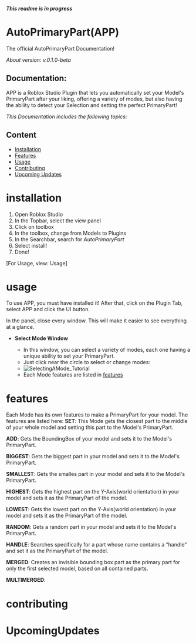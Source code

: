 ***This readme is in progress***

# AutoPrimaryPart(APP)
The official AutoPrimaryPart Documentation!

*About version: v.0.1.0-beta*

## Documentation: 
APP is a Roblox Studio Plugin that lets you automatically set your Model's PrimaryPart after your liking, offering a variety of modes, but also having the ability to detect your Selection and setting the perfect PrimaryPart!

*This Documentation includes the following topics:*

## Content
- [Installation](#installation)
- [Features](#features)
- [Usage](#usage)
- [Contributing](#contributing)
- [Upcoming Updates](#UpcomingUpdates)


# installation
1. Open Roblox Studio
2. In the Topbar, select the view panel
3. Click on toolbox
4. In the toolbox, change from Models to Plugins
5. In the Searchbar, search for *AutoPrimaryPart*
6. Select install!
7. Done!
   
[For Usage, view: Usage]


# usage
To use APP, you must have installed it!
After that, click on the Plugin Tab, select APP and click the UI button.

In the panel, close every window. This will make it easier to see everything at a glance.

   - **Select Mode Window**
     
        - In this window, you can select a variety of modes, each one having a unique ability to set your PrimaryPart.
        - Just click near the circle to select or change modes:
        - ![SelectingAMode_Tutorial](https://github.com/user-attachments/assets/8f5b5f63-606a-4abd-9821-61d6b998f957)
        - Each Mode features are listed in [features](#features)


# features
Each Mode has its own features to make a PrimaryPart for your model. The features are listed here: 
**SET**:
This Mode gets the closest part to the middle of your whole model and setting this part to the Model's PrimaryPart.

**ADD**:
Gets the BoundingBox of your model and sets it to the Model's PrimaryPart.

**BIGGEST**:
Gets the biggest part in your model and sets it to the Model's PrimaryPart.

**SMALLEST**:
Gets the smalles part in your model and sets it to the Model's PrimaryPart.

**HIGHEST**:
Gets the highest part on the Y-Axis(world orientation) in your model and sets it as the PrimaryPart of the model.

**LOWEST**:
Gets the lowest part on the Y-Axis(world orientation) in your model and sets it as the PrimaryPart of the model.

**RANDOM**:
Gets a random part in your model and sets it to the Model's PrimaryPart.

**HANDLE**:
Searches specifically for a part whose name contains a “handle” and set it as the PrimaryPart of the model.

**MERGED**:
Creates an invisible bounding box part as the primary part for only the first selected model, based on all contained parts.

**MULTIMERGED**:



# contributing


# UpcomingUpdates


